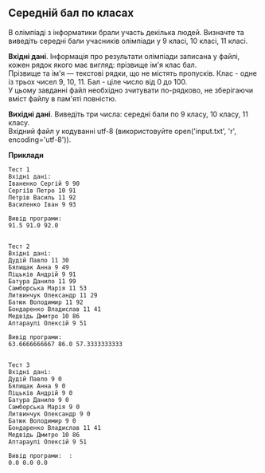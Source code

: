 ## Середній бал по класах
В олімпіаді з інформатики брали участь декілька людей. Визначте та виведіть середні бали учасників олімпіади у 9 
класі, 10 класі, 11 класі.

**Вхідні дані**. Інформація про результати олімпіади записана у файлі, кожен рядок якого має вигляд:
прізвище ім'я клас бал.  
Прізвище та ім'я — текстові рядки, що не містять пропусків. Клас - одне із трьох чисел 9, 10, 11. Бал - ціле число 
від 0 до 100.  
У цьому завданні файл необхідно зчитувати по-рядково, не зберігаючи вміст файлу в пам'яті повністю.

**Вихідні дані**. Виведіть три числа: середні бали по 9 класу, 10 класу, 11 класу.  
Вхідний файл у кодуванні utf-8 (використовуйте open('input.txt', 'r', encoding='utf-8')).

**Приклади**  

```
Тест 1
Вхідні дані:
Іваненко Сергій 9 90
Сергіїв Петро 10 91
Петрів Василь 11 92
Василенко Іван 9 93

Вивід програми:
91.5 91.0 92.0


Тест 2
Вхідні дані:
Дудій Павло 11 30
Бялищак Анна 9 49
Піцьків Андрій 9 91
Батура Данило 11 99
Самборська Марія 11 53
Литвинчук Олександр 11 29
Батюк Володимир 11 92
Бондаренко Владислав 11 41
Медвідь Дмитро 10 86
Аптараулі Олексій 9 51

Вивід програми:
63.6666666667 86.0 57.3333333333


Тест 3
Вхідні дані:
Дудій Павло 9 0
Бялищак Анна 9 0
Піцьків Андрій 9 0
Батура Данило 9 0
Самборська Марія 9 0
Литвинчук Олександр 9 0
Батюк Володимир 9 0
Бондаренко Владислав 11 41
Медвідь Дмитро 10 86
Аптараулі Олексій 9 51

Вивід програми:  :
0.0 0.0 0.0
```